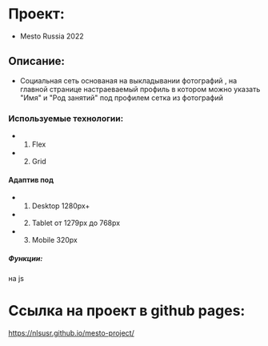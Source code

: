 # Проект: 

* Mesto Russia 2022

## Описание: 

* Социальная сеть основаная на выкладывании фотографий , 
на главной странице настраеваемый профиль в котором можно 
указать "Имя" и "Род занятий" под профилем сетка из фотографий

### Используемые технологии: 

* 1. Flex
* 2. Grid

#### Адаптив под

* 1. Desktop 1280px+
* 2. Tablet от 1279px до 768px 
* 3. Mobile 320px

##### Функции:

на js

# Ссылка на проект в github pages: 
https://nlsusr.github.io/mesto-project/ 
